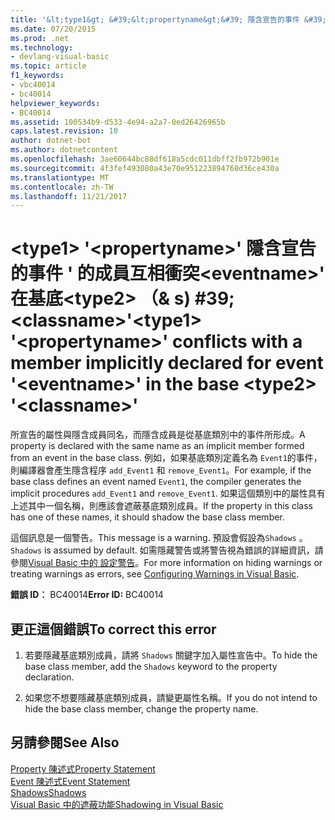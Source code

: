 ```yaml
---
title: '&lt;type1&gt; &#39;&lt;propertyname&gt;&#39; 隱含宣告的事件 &#39; 的成員互相衝突&lt;eventname&gt;&#39; 在基底&lt;type2&gt; （& s) #39;&lt;classname&gt;&#39;'
ms.date: 07/20/2015
ms.prod: .net
ms.technology:
- devlang-visual-basic
ms.topic: article
f1_keywords:
- vbc40014
- bc40014
helpviewer_keywords:
- BC40014
ms.assetid: 100534b9-d533-4e94-a2a7-0ed26426965b
caps.latest.revision: 10
author: dotnet-bot
ms.author: dotnetcontent
ms.openlocfilehash: 3ae60644bc88df618a5cdc011dbff2fb972b901e
ms.sourcegitcommit: 4f3fef493080a43e70e951223894768d36ce430a
ms.translationtype: MT
ms.contentlocale: zh-TW
ms.lasthandoff: 11/21/2017
---
```

# <a name="lttype1gt-39ltpropertynamegt39-conflicts-with-a-member-implicitly-declared-for-event-39lteventnamegt39-in-the-base-lttype2gt-39ltclassnamegt39"></a><span data-ttu-id="50282-102">&lt;type1&gt; &#39;&lt;propertyname&gt;&#39; 隱含宣告的事件 &#39; 的成員互相衝突&lt;eventname&gt;&#39; 在基底&lt;type2&gt; （& s) #39;&lt;classname&gt;&#39;</span><span class="sxs-lookup"><span data-stu-id="50282-102">&lt;type1&gt; &#39;&lt;propertyname&gt;&#39; conflicts with a member implicitly declared for event &#39;&lt;eventname&gt;&#39; in the base &lt;type2&gt; &#39;&lt;classname&gt;&#39;</span></span>
<span data-ttu-id="50282-103">所宣告的屬性與隱含成員同名，而隱含成員是從基底類別中的事件所形成。</span><span class="sxs-lookup"><span data-stu-id="50282-103">A property is declared with the same name as an implicit member formed from an event in the base class.</span></span> <span data-ttu-id="50282-104">例如，如果基底類別定義名為 `Event1`的事件，則編譯器會產生隱含程序 `add_Event1` 和 `remove_Event1`。</span><span class="sxs-lookup"><span data-stu-id="50282-104">For example, if the base class defines an event named `Event1`, the compiler generates the implicit procedures `add_Event1` and `remove_Event1`.</span></span> <span data-ttu-id="50282-105">如果這個類別中的屬性具有上述其中一個名稱，則應該會遮蔽基底類別成員。</span><span class="sxs-lookup"><span data-stu-id="50282-105">If the property in this class has one of these names, it should shadow the base class member.</span></span>  
  
 <span data-ttu-id="50282-106">這個訊息是一個警告。</span><span class="sxs-lookup"><span data-stu-id="50282-106">This message is a warning.</span></span> <span data-ttu-id="50282-107">預設會假設為`Shadows` 。</span><span class="sxs-lookup"><span data-stu-id="50282-107">`Shadows` is assumed by default.</span></span> <span data-ttu-id="50282-108">如需隱藏警告或將警告視為錯誤的詳細資訊，請參閱[Visual Basic 中的 設定警告](/visualstudio/ide/configuring-warnings-in-visual-basic)。</span><span class="sxs-lookup"><span data-stu-id="50282-108">For more information on hiding warnings or treating warnings as errors, see [Configuring Warnings in Visual Basic](/visualstudio/ide/configuring-warnings-in-visual-basic).</span></span>  
  
 <span data-ttu-id="50282-109">**錯誤 ID︰** BC40014</span><span class="sxs-lookup"><span data-stu-id="50282-109">**Error ID:** BC40014</span></span>  
  
## <a name="to-correct-this-error"></a><span data-ttu-id="50282-110">更正這個錯誤</span><span class="sxs-lookup"><span data-stu-id="50282-110">To correct this error</span></span>  
  
1.  <span data-ttu-id="50282-111">若要隱藏基底類別成員，請將 `Shadows` 關鍵字加入屬性宣告中。</span><span class="sxs-lookup"><span data-stu-id="50282-111">To hide the base class member, add the `Shadows` keyword to the property declaration.</span></span>  
  
2.  <span data-ttu-id="50282-112">如果您不想要隱藏基底類別成員，請變更屬性名稱。</span><span class="sxs-lookup"><span data-stu-id="50282-112">If you do not intend to hide the base class member, change the property name.</span></span>  
  
## <a name="see-also"></a><span data-ttu-id="50282-113">另請參閱</span><span class="sxs-lookup"><span data-stu-id="50282-113">See Also</span></span>  
 [<span data-ttu-id="50282-114">Property 陳述式</span><span class="sxs-lookup"><span data-stu-id="50282-114">Property Statement</span></span>](../../visual-basic/language-reference/statements/property-statement.md)  
 [<span data-ttu-id="50282-115">Event 陳述式</span><span class="sxs-lookup"><span data-stu-id="50282-115">Event Statement</span></span>](../../visual-basic/language-reference/statements/event-statement.md)  
 [<span data-ttu-id="50282-116">Shadows</span><span class="sxs-lookup"><span data-stu-id="50282-116">Shadows</span></span>](../../visual-basic/language-reference/modifiers/shadows.md)  
 [<span data-ttu-id="50282-117">Visual Basic 中的遮蔽功能</span><span class="sxs-lookup"><span data-stu-id="50282-117">Shadowing in Visual Basic</span></span>](../../visual-basic/programming-guide/language-features/declared-elements/shadowing.md)
